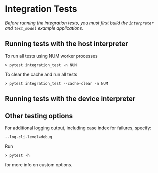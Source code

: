 # Integration Tests

*Before running the integration tests, you must first build the `interpreter` and `test_model` example applications.*

## Running tests with the host interpreter

To run all tests using NUM worker processes

    > pytest integration_test -n NUM

To clear the cache and run all tests

    > pytest integration_test --cache-clear -n NUM

## Running tests with the device interpreter


## Other testing options

For additional logging output, including case index for failures, specify:

    --log-cli-level=debug

Run 

    > pytest -h

for more info on custom options.  



